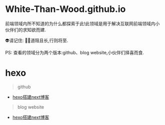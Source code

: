 # White-Than-Wood.github.io

前端领域内所不知道的为什么都探索于此!此领域是用于解决互联网前端领域内小伙伴们的求知欲而建.

👽请记住: 💪🏻道阻且长,行则将至.

PS: 查看的领域分为两个版本:github、blog website,小伙伴们择喜而食. 

# hexo

 > github

 * <a href='https://github.com/white-than-wood/white-than-wood.github.io/blob/main/source/_posts/2022-05-14-hexo%E6%90%AD%E5%BB%BAnext%E5%8D%9A%E5%AE%A2.md'>hexo搭建next博客</a> 

 > blog website

 * <a href='https://white-than-wood.github.io/2022/05/14/hexo%E6%90%AD%E5%BB%BAnext%E5%8D%9A%E5%AE%A2/'>hexo搭建next博客</a> 
